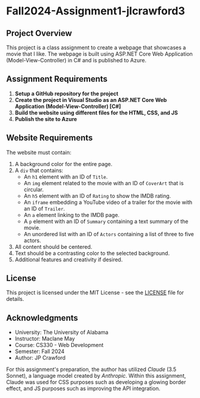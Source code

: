 # Fall2024-Assignment1-jlcrawford3

## Project Overview
This project is a class assignment to create a webpage that showcases a movie that I like. The webpage is built using ASP.NET Core Web Application (Model-View-Controller) in C# and is published to Azure.

## Assignment Requirements
1. **Setup a GitHub repository for the project**
2. **Create the project in Visual Studio as an ASP.NET Core Web Application (Model-View-Controller) [C#]**
3. **Build the website using different files for the HTML, CSS, and JS**
4. **Publish the site to Azure**

## Website Requirements
The website must contain:
1. A background color for the entire page.
2. A `div` that contains:
   - An `h1` element with an ID of `Title`.
   - An `img` element related to the movie with an ID of `CoverArt` that is circular.
   - An `h5` element with an ID of `Rating` to show the IMDB rating.
   - An `iframe` embedding a YouTube video of a trailer for the movie with an ID of `Trailer`.
   - An `a` element linking to the IMDB page.
   - A `p` element with an ID of `Summary` containing a text summary of the movie.
   - An unordered list with an ID of `Actors` containing a list of three to five actors.
3. All content should be centered.
4. Text should be a contrasting color to the selected background.
5. Additional features and creativity if desired.

## License
This project is licensed under the MIT License - see the [LICENSE](LICENSE) file for details.

## Acknowledgments
- University: The University of Alabama
- Instructor: Maclane May
- Course: CS330 - Web Development
- Semester: Fall 2024
- Author: JP Crawford

For this assignment's preparation, the author has utilized *Claude* (3.5 Sonnet), a language model created by *Anthropic*. Within this assignment, Claude was used for CSS purposes such as developing a glowing border effect, and JS purposes such as improving the API integration.